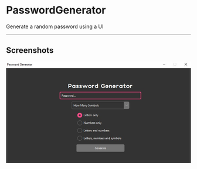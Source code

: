 # PasswordGenerator
Generate a random password using a UI


----------------------------------------
## Screenshots
<p>
    <img src="assets\screenshot.jpg" alt="screenshot">
  <p align="center">
